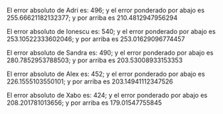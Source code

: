 El error absoluto de Adri es: 496; y el error ponderado por abajo es 255.66621182132377; y por arriba es 210.4812947956294 

El error absoluto de Ionescu es: 540; y el error ponderado por abajo es 253.10522333602046; y por arriba es 253.01629096774457 

El error absoluto de Sandra es: 490; y el error ponderado por abajo es 280.7852953788503; y por arriba es 203.53008933153353 

El error absoluto de Alex es: 452; y el error ponderado por abajo es 226.1555103550101; y por arriba es 203.14941112347526 

El error absoluto de Xabo es: 424; y el error ponderado por abajo es 208.201781013656; y por arriba es 179.01547755845 

